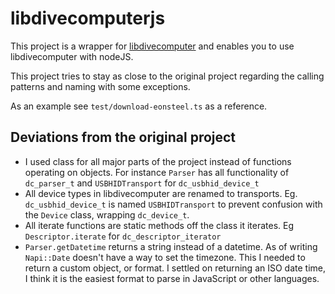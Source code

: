 # libdivecomputerjs

This project is a wrapper for [libdivecomputer](https://www.libdivecomputer.org/) and enables you to use libdivecomputer with nodeJS.

This project tries to stay as close to the original project regarding the calling patterns and naming with some exceptions.

As an example see `test/download-eonsteel.ts` as a reference.

## Deviations from the original project

-   I used class for all major parts of the project instead of functions operating on objects. For instance `Parser` has all functionality of `dc_parser_t` and `USBHIDTransport` for `dc_usbhid_device_t`
-   All device types in libdivecomputer are renamed to transports. Eg. `dc_usbhid_device_t` is named `USBHIDTransport` to prevent confusion with the `Device` class, wrapping `dc_device_t`.
-   All iterate functions are static methods off the class it iterates. Eg `Descriptor.iterate` for `dc_descriptor_iterator`
-   `Parser.getDatetime` returns a string instead of a datetime. As of writing `Napi::Date` doesn't have a way to set the timezone. This I needed to return a custom object, or format. I settled on returning an ISO date time, I think it is the easiest format to parse in JavaScript or other languages.
